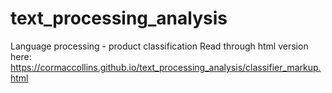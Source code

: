 # text_processing_analysis
Language processing - product classification
Read through html version here:
https://cormaccollins.github.io/text_processing_analysis/classifier_markup.html
